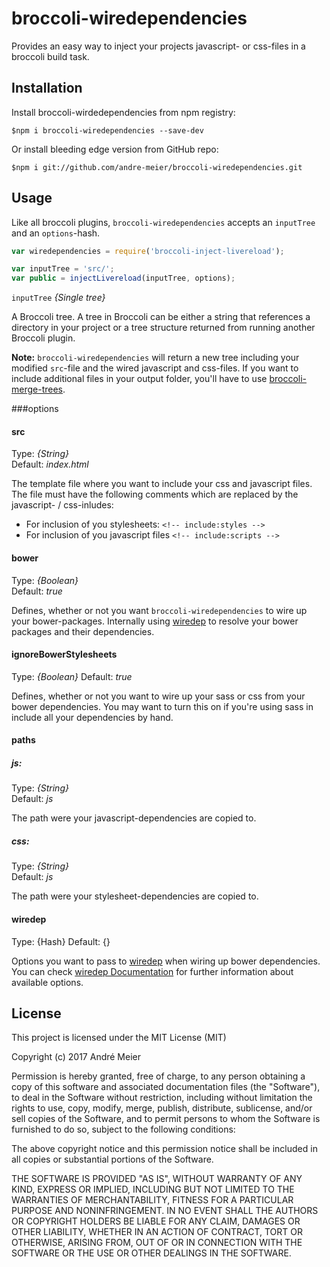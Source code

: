 broccoli-wiredependencies
=========================

Provides an easy way to inject your projects javascript- or css-files in a broccoli build task.

## Installation

Install broccoli-wirdedependencies from npm registry:

	$npm i broccoli-wiredependencies --save-dev
	
Or install bleeding edge version from GitHub repo:

	$npm i git://github.com/andre-meier/broccoli-wiredependencies.git
	
## Usage

Like all broccoli plugins, `broccoli-wiredependencies` accepts an `inputTree` and an `options`-hash. 

```javascript
var wiredependencies = require('broccoli-inject-livereload');

var inputTree = 'src/';
var public = injectLivereload(inputTree, options);

```

`inputTree` *{Single tree}*

A Broccoli tree. A tree in Broccoli can be either a string that references a
directory in your project or a tree structure returned from running another
Broccoli plugin.

**Note:** `broccoli-wiredependencies` will return a new tree including your modified `src`-file and the wired javascript and css-files. If you want to include additional files in your output folder, you'll have to use [broccoli-merge-trees](https://github.com/broccolijs/broccoli-merge-trees).

###options

#### src
Type: *{String}*  
Default: *index.html*

The template file where you want to include your css and javascript files. The file must have the following comments which are replaced by the javascript- / css-inludes:

* For inclusion of you stylesheets:  `<!-- include:styles -->`  
* For inclusion of you javascript files  `<!-- include:scripts -->`

#### bower
Type: *{Boolean}*  
Default: *true*

Defines, whether or not you want `broccoli-wiredependencies` to wire up your bower-packages. Internally using [wiredep](https://github.com/taptapship/wiredep) to resolve your bower packages and their dependencies.

#### ignoreBowerStylesheets
Type: *{Boolean}*
Default: *true*

Defines, whether or not you want to wire up your sass or css from your bower dependencies. You may want to turn this on if you're using sass in include all your dependencies by hand.

#### paths

##### js:

Type: *{String}*  
Default: *js*

The path were your javascript-dependencies are copied to.

##### css:

Type: *{String}*  
Default: *js*

The path were your stylesheet-dependencies are copied to.

#### wiredep

Type: {Hash}
Default: {}

Options you want to pass to [wiredep](https://github.com/taptapship/wiredep) when wiring up bower dependencies. You can check [wiredep Documentation](https://github.com/taptapship/wiredep/tree/v2.2.2#configuration) for further information about available options.

## License
This project is licensed under the MIT License (MIT)

Copyright (c) 2017 André Meier

Permission is hereby granted, free of charge, to any person obtaining a copy
of this software and associated documentation files (the "Software"), to deal
in the Software without restriction, including without limitation the rights
to use, copy, modify, merge, publish, distribute, sublicense, and/or sell
copies of the Software, and to permit persons to whom the Software is
furnished to do so, subject to the following conditions:

The above copyright notice and this permission notice shall be included in all
copies or substantial portions of the Software.

THE SOFTWARE IS PROVIDED "AS IS", WITHOUT WARRANTY OF ANY KIND, EXPRESS OR
IMPLIED, INCLUDING BUT NOT LIMITED TO THE WARRANTIES OF MERCHANTABILITY,
FITNESS FOR A PARTICULAR PURPOSE AND NONINFRINGEMENT. IN NO EVENT SHALL THE
AUTHORS OR COPYRIGHT HOLDERS BE LIABLE FOR ANY CLAIM, DAMAGES OR OTHER
LIABILITY, WHETHER IN AN ACTION OF CONTRACT, TORT OR OTHERWISE, ARISING FROM,
OUT OF OR IN CONNECTION WITH THE SOFTWARE OR THE USE OR OTHER DEALINGS IN THE
SOFTWARE.
